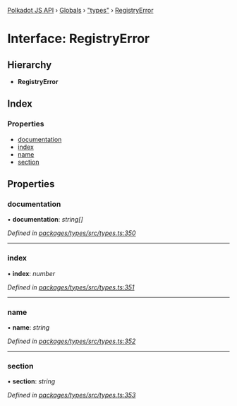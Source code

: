 [Polkadot JS API](../README.md) › [Globals](../globals.md) › ["types"](../modules/_types_.md) › [RegistryError](_types_.registryerror.md)

# Interface: RegistryError

## Hierarchy

* **RegistryError**

## Index

### Properties

* [documentation](_types_.registryerror.md#documentation)
* [index](_types_.registryerror.md#index)
* [name](_types_.registryerror.md#name)
* [section](_types_.registryerror.md#section)

## Properties

###  documentation

• **documentation**: *string[]*

*Defined in [packages/types/src/types.ts:350](https://github.com/polkadot-js/api/blob/7ef945d15b/packages/types/src/types.ts#L350)*

___

###  index

• **index**: *number*

*Defined in [packages/types/src/types.ts:351](https://github.com/polkadot-js/api/blob/7ef945d15b/packages/types/src/types.ts#L351)*

___

###  name

• **name**: *string*

*Defined in [packages/types/src/types.ts:352](https://github.com/polkadot-js/api/blob/7ef945d15b/packages/types/src/types.ts#L352)*

___

###  section

• **section**: *string*

*Defined in [packages/types/src/types.ts:353](https://github.com/polkadot-js/api/blob/7ef945d15b/packages/types/src/types.ts#L353)*
